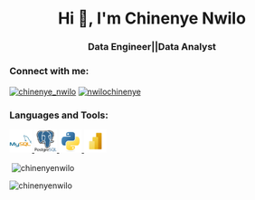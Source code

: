 <h1 align="center">Hi 👋, I'm Chinenye Nwilo</h1>
<h3 align="center">Data Engineer||Data Analyst</h3>

<h3 align="left">Connect with me:</h3>
<p align="left">
<a href="https://linkedin.com/in/chinenye_nwilo" target="blank"><img align="center" src="https://raw.githubusercontent.com/rahuldkjain/github-profile-readme-generator/master/src/images/icons/Social/linked-in-alt.svg" alt="chinenye_nwilo" height="30" width="40" /></a>
<a href="https://www.hackerrank.com/nwilochinenye" target="blank"><img align="center" src="https://raw.githubusercontent.com/rahuldkjain/github-profile-readme-generator/master/src/images/icons/Social/hackerrank.svg" alt="nwilochinenye" height="30" width="40" /></a>
</p>

<h3 align="left">Languages and Tools:</h3>
<p align="left"> <a href="https://www.mysql.com/" target="_blank" rel="noreferrer"> <img src="https://raw.githubusercontent.com/devicons/devicon/master/icons/mysql/mysql-original-wordmark.svg" alt="mysql" width="40" height="40"/> </a> <a href="https://www.postgresql.org" target="_blank" rel="noreferrer"> <img src="https://raw.githubusercontent.com/devicons/devicon/master/icons/postgresql/postgresql-original-wordmark.svg" alt="postgresql" width="40" height="40"/> </a> <a href="https://www.python.org" target="_blank" rel="noreferrer"> <img src="https://raw.githubusercontent.com/devicons/devicon/master/icons/python/python-original.svg" alt="python" width="40" height="40"/> </a> <a href="https://app.powerbi.com/" target="_blank" rel="noreferrer"> <img src="https://github.com/chinenyenwilo/chinenyenwilo/blob/main/images.jpg" alt="mysql" width="40" height="40"/> </a> </p>

<p>&nbsp;<img align="center" src="https://github-readme-stats.vercel.app/api?username=chinenyenwilo&show_icons=true&locale=en" alt="chinenyenwilo" /></p>

<p><img align="left" src="https://github-readme-stats.vercel.app/api/top-langs?username=chinenyenwilo&show_icons=true&locale=en&layout=compact" alt="chinenyenwilo" /></p>
